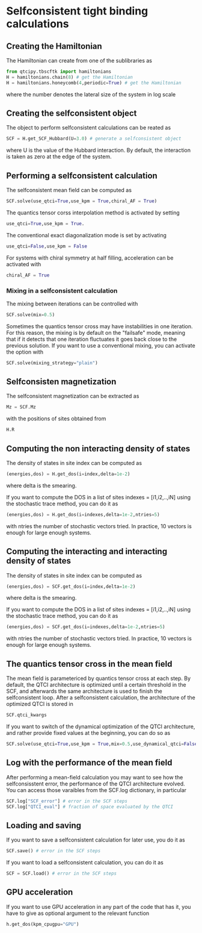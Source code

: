 
# Selfconsistent tight binding calculations

## Creating the Hamiltonian

The Hamiltonian can create from one of the sublibraries as

```python
from qtcipy.tbscftk import hamiltonians
H = hamiltonians.chain(8) # get the Hamiltonian
H = hamiltonians.honeycomb(4,periodic=True) # get the Hamiltonian
```

where the number denotes the lateral size of the system in log scale

## Creating the selfconsistent object

The object to perform selfconsistent calculations can be reated as

```python
SCF = H.get_SCF_Hubbard(U=3.0) # generate a selfconsistent object
```


where U is the value of the Hubbard interaction. By default, the interaction
is taken as zero at the edge of the system.


## Performing a selfconsistent calculation

The selfconsistent mean field can be computed as 

```python
SCF.solve(use_qtci=True,use_kpm = True,chiral_AF = True)
```

The quantics tensor corss interpolation method is activated by setting
```python
use_qtci=True,use_kpm = True.
```

The conventional exact diagonalization mode is set by activating

```python
use_qtci=False,use_kpm = False
```

For systems with chiral symmetry at half filling, acceleration can be activated with

```python
chiral_AF = True
```

### Mixing in a selfconsistent calculation

The mixing between iterations can be controlled with

```python
SCF.solve(mix=0.5)
```

Sometimes the quantics tensor cross may have instabilities in one
iteration. For this reason, the mixing is by default on the
"failsafe" mode, meaning that if it detects that one iteration fluctuates
it goes back close to the previous solution. If you want to use
a conventional mixing, you can activate the option with

```python
SCF.solve(mixing_strategy="plain")
```

## Selfconsisten magnetization

The selfconsistent magnetization can be extracted as 
```python
Mz = SCF.Mz
```

with the positions of sites obtained from
```python
H.R
```


## Computing the non interacting density of states

The density of states in site index can be computed as
```python
(energies,dos) = H.get_dos(i=index,delta=1e-2)
```

where delta is the smearing.

If you want to compute the DOS in a list of sites indexes = [i1,i2,..,iN]
using the stochastic trace method, you can do it as
```python
(energies,dos) = H.get_dos(i=indexes,delta=1e-2,ntries=5)
```

with ntries the number of stochastic vectors tried. In practice,
10 vectors is enough for large enough systems.

## Computing the interacting and interacting density of states

The density of states in site index can be computed as
```python
(energies,dos) = SCF.get_dos(i=index,delta=1e-2)
```

where delta is the smearing.

If you want to compute the DOS in a list of sites indexes = [i1,i2,..,iN]
using the stochastic trace method, you can do it as
```python
(energies,dos) = SCF.get_dos(i=indexes,delta=1e-2,ntries=5)
```

with ntries the number of stochastic vectors tried. In practice,
10 vectors is enough for large enough systems.


## The quantics tensor cross in the mean field

The mean field is parametericed by quantics tensor cross at each step.
By default, the QTCI architecture
is optimized until a certain threshold in the SCF,
and afterwards the same architecture is used to finish the 
selfconsistent loop. After a selfconsistent calculation, the architecture
of the optimized QTCI is stored in 

```python
SCF.qtci_kwargs
```

If you want to switch of the dynamical optimization of the QTCI architecture,
and rather provide fixed values at the beginning, you can do so as

```python
SCF.solve(use_qtci=True,use_kpm = True,mix=0.5,use_dynamical_qtci=False)
```


## Log with the performance of the mean field
After performing a mean-field calculation you may want to see how the
selfconsisstent error, the performance of the QTCI architecture evolved.
You can access those varaibles from the SCF.log dictionary, in particular

```python
SCF.log["SCF_error"] # error in the SCF steps
SCF.log["QTCI_eval"] # fraction of space evaluated by the QTCI
```

## Loading and saving

If you want to save a selfconsistent calculation for later use, you do it as

```python
SCF.save() # error in the SCF steps
```

If you want to load a selfconsistent calculation, you can do it as

```python
SCF = SCF.load() # error in the SCF steps
```

## GPU acceleration

If you want to use GPU acceleration in any part of the code that has it,
you have to give as optional argument to the relevant function

```python
h.get_dos(kpm_cpugpu="GPU")
```

